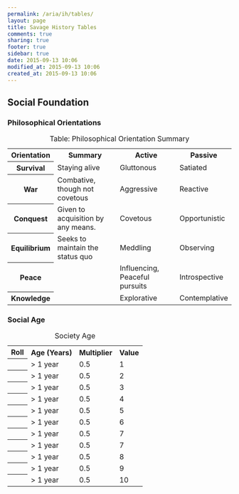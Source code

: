 ```yaml
---
permalink: /aria/ih/tables/
layout: page
title: Savage History Tables
comments: true
sharing: true
footer: true
sidebar: true
date: 2015-09-13 10:06
modified_at: 2015-09-13 10:06
created_at: 2015-09-13 10:06
---
```


## Social Foundation

### Philosophical Orientations

<table id='philosophical-orientations' class='table table-condensed'>
  <caption>Table: Philosophical Orientation Summary</caption>
  <tr>
    <th class='col-sm-2' scope='col'>Orientation</th>
    <th scope='col' class='col-sm-4'>Summary</th>
    <th class='col-sm-3' scope='col'>Active</th>
    <th class='col-sm-3' scope='col'>Passive</th>
  </tr>
  <tr>
    <th scope='row'>Survival</th>
    <td>Staying alive</td>
    <td>Gluttonous</td>
    <td>Satiated</td>
  </tr>
  <tr>
    <th scope='col'>War</th>
    <td>Combative, though not covetous</td>
    <td>Aggressive</td>
    <td>Reactive</td>
  </tr>
  <tr>
    <th scope='col'>Conquest</th>
    <td>Given to acquisition by any means.</td>
    <td>Covetous</td>
    <td>Opportunistic</td>
  </tr>
  <tr>
    <th scope='col'>Equilibrium</th>
    <td>Seeks to maintain the status quo</td>
    <td>Meddling</td>
    <td>Observing</td>
  </tr>
  <tr>
    <th scope='col'>Peace</th>
    <td></td>
    <td>Influencing, Peaceful pursuits</td>
    <td>Introspective</td>
  </tr>
  <tr>
    <th scope='col'>Knowledge</th>
    <td></td>
    <td>Explorative</td>
    <td>Contemplative</td>
  </tr>
</table>

### Social Age

<table id='social-age' class='table table-condensed'>
  <caption>Society Age</caption>
  <tr>
    <th scope='col'>Roll</th>
    <th scope='col'>Age (Years)</th>
    <th scope='col'>Multiplier</th>
    <th scope='col'>Value</th>
  </tr>
  <tr>
    <th scope='row'></th>
    <td>&gt; 1 year</td>
    <td>0.5</td>
    <td>1</td>
  </tr>
  <tr>
    <th scope='row'></th>
    <td>&gt; 1 year</td>
    <td>0.5</td>
    <td>2</td>
  </tr>
  <tr>
    <th scope='row'></th>
    <td>&gt; 1 year</td>
    <td>0.5</td>
    <td>3</td>
  </tr>
  <tr>
    <th scope='row'></th>
    <td>&gt; 1 year</td>
    <td>0.5</td>
    <td>4</td>
  </tr>
  <tr>
    <th scope='row'></th>
    <td>&gt; 1 year</td>
    <td>0.5</td>
    <td>5</td>
  </tr>
  <tr>
    <th scope='row'></th>
    <td>&gt; 1 year</td>
    <td>0.5</td>
    <td>6</td>
  </tr>
  <tr>
    <th scope='row'></th>
    <td>&gt; 1 year</td>
    <td>0.5</td>
    <td>7</td>
  </tr>
  <tr>
    <th scope='row'></th>
    <td>&gt; 1 year</td>
    <td>0.5</td>
    <td>7</td>
  </tr>
  <tr>
    <th scope='row'></th>
    <td>&gt; 1 year</td>
    <td>0.5</td>
    <td>8</td>
  </tr>
  <tr>
    <th scope='row'></th>
    <td>&gt; 1 year</td>
    <td>0.5</td>
    <td>9</td>
  </tr>
  <tr>
    <th scope='row'></th>
    <td>&gt; 1 year</td>
    <td>0.5</td>
    <td>10</td>
  </tr>
</table>

